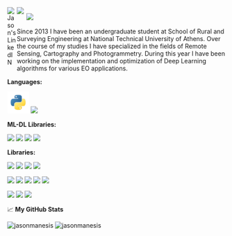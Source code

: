 
<a href="https://www.linkedin.com/in/jason-manesis-562a541b4/">
  <img align="left" alt="Jason's LinkedIN" width="22px" src="https://raw.githubusercontent.com/peterthehan/peterthehan/master/assets/linkedin.svg" />
</a>

<a href="mailto:iasonasman@gmail.com">
<img align="left" width="22px" src="https://cdn.jsdelivr.net/npm/simple-icons@v3/icons/gmail.svg" />
</a>

![](https://visitor-badge.glitch.me/badge?page_id=jasonmanesis.jasonmanesis)

Since 2013 I have been an undergraduate student at School of Rural and Surveying Engineering at National Technical University of Athens. Over the course of my studies I have specialized in the fields of Remote Sensing, Cartography and Photogrammetry. During this year I have been working on the implementation and optimization of Deep Learning algorithms for various EO applications. 


**Languages:**  

<kbd><img height="50" src="https://raw.githubusercontent.com/github/explore/80688e429a7d4ef2fca1e82350fe8e3517d3494d/topics/python/python.png"></kbd>
<kbd><img height="50" src="https://logos-world.net/wp-content/uploads/2020/12/MATLAB-Emblem.png"></kbd>

**ML-DL Libraries:**

<kbd><img height="60" src="https://upload.wikimedia.org/wikipedia/commons/9/96/Pytorch_logo.png"></kbd>
<kbd><img height="60" src="https://upload.wikimedia.org/wikipedia/commons/1/11/TensorFlowLogo.svg"></kbd>
<kbd><img height="60" src="https://keras.io/img/logo.png"></kbd>
<kbd><img height="60" src="https://data-flair.training/blogs/wp-content/uploads/sites/2/2019/07/scikit-learn-logo.png"></kbd>

**Libraries:**

<kbd><img height="60" src="https://upload.wikimedia.org/wikipedia/commons/thumb/3/31/NumPy_logo_2020.svg/1280px-NumPy_logo_2020.svg.png"></kbd>
<kbd><img height="60" src="https://upload.wikimedia.org/wikipedia/commons/thumb/5/54/Sympy_logo.svg/1024px-Sympy_logo.svg.png"></kbd>
<kbd><img height="60" src="https://matplotlib.org/stable/_images/sphx_glr_logos2_003.png"></kbd>
<kbd><img height="60" src="https://cdn.shortpixel.ai/spai/w_788+q_lossy+ret_img+to_webp/https://numfocus.org/wp-content/uploads/2016/07/pandas-logo-300.png"></kbd>

<kbd><img height="60" src="https://user-images.githubusercontent.com/315810/92255284-156f1180-eea0-11ea-9d2d-be8262670e8c.png"></kbd>
<kbd><img height="60" src="https://networkx.org/_static/networkx_logo.svg"></kbd>
<kbd><img height="60" src="https://geopandas.readthedocs.io/en/latest/_images/geopandas_logo.png"></kbd>
<kbd><img height="60" src="https://upload.wikimedia.org/wikipedia/commons/3/32/OpenCV_Logo_with_text_svg_version.svg"></kbd>
<kbd><img height="60" src="https://upload.wikimedia.org/wikipedia/commons/thumb/d/df/GDALLogoColor.svg/1200px-GDALLogoColor.svg.png"></kbd>

<kbd><img height="60" src="https://nlaongtup.github.io/post/scipy-lammps/featured.png"></kbd>
<kbd><img height="60" src="https://www4.lunapic.com/editor/working/161824430054895380?4841502863"></kbd>
<kbd><img height="60" src="http://blog.scielo.org/en/wp-content/uploads/sites/2/2018/07/osgeo.png"></kbd>


📈 **My GitHub Stats**


<p align="left"> 
  <img src="https://github-readme-stats.vercel.app/api?username=jasonmanesis&show_icons=true&theme=radical" alt="jasonmanesis" />
  <img src="https://github-readme-stats.vercel.app/api/top-langs/?username=jasonmanesis&show_icons=true&theme=radical" alt="jasonmanesis" />
</p>
 
